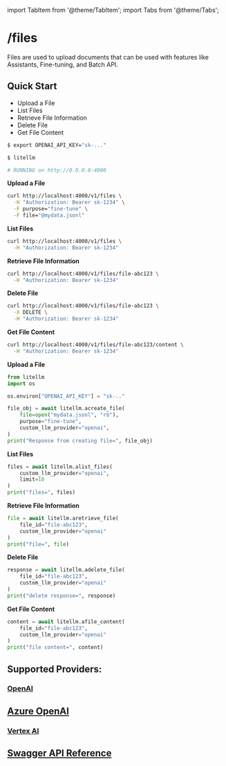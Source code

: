 
import TabItem from '@theme/TabItem';
import Tabs from '@theme/Tabs';

# /files

Files are used to upload documents that can be used with features like Assistants, Fine-tuning, and Batch API.

## Quick Start

- Upload a File
- List Files
- Retrieve File Information
- Delete File
- Get File Content

<Tabs>
<TabItem value="proxy" label="LiteLLM PROXY Server">

```bash
$ export OPENAI_API_KEY="sk-..."

$ litellm

# RUNNING on http://0.0.0.0:4000
```

**Upload a File**
```bash
curl http://localhost:4000/v1/files \
  -H "Authorization: Bearer sk-1234" \
  -F purpose="fine-tune" \
  -F file="@mydata.jsonl"
```

**List Files**
```bash
curl http://localhost:4000/v1/files \
  -H "Authorization: Bearer sk-1234"
```

**Retrieve File Information**
```bash
curl http://localhost:4000/v1/files/file-abc123 \
  -H "Authorization: Bearer sk-1234"
```

**Delete File**
```bash
curl http://localhost:4000/v1/files/file-abc123 \
  -X DELETE \
  -H "Authorization: Bearer sk-1234"
```

**Get File Content**
```bash
curl http://localhost:4000/v1/files/file-abc123/content \
  -H "Authorization: Bearer sk-1234"
```

</TabItem>
<TabItem value="sdk" label="SDK">

**Upload a File**
```python
from litellm
import os 

os.environ["OPENAI_API_KEY"] = "sk-.."

file_obj = await litellm.acreate_file(
    file=open("mydata.jsonl", "rb"),
    purpose="fine-tune",
    custom_llm_provider="openai",
)
print("Response from creating file=", file_obj)
```

**List Files**
```python
files = await litellm.alist_files(
    custom_llm_provider="openai",
    limit=10
)
print("files=", files)
```

**Retrieve File Information**
```python
file = await litellm.aretrieve_file(
    file_id="file-abc123",
    custom_llm_provider="openai"
)
print("file=", file)
```

**Delete File**
```python
response = await litellm.adelete_file(
    file_id="file-abc123",
    custom_llm_provider="openai"
)
print("delete response=", response)
```

**Get File Content**
```python
content = await litellm.afile_content(
    file_id="file-abc123",
    custom_llm_provider="openai"
)
print("file content=", content)
```

</TabItem>
</Tabs>


## **Supported Providers**:

### [OpenAI](#quick-start)

## [Azure OpenAI](./providers/azure#azure-batches-api)

### [Vertex AI](./providers/vertex#batch-apis)

## [Swagger API Reference](https://litellm-api.up.railway.app/#/files)
